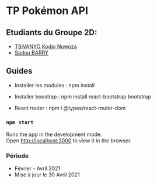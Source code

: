 # TP Pokémon API

## Etudiants du Groupe 2D:  
- [TSIVANYO Kodjo Nuwoza](https://marctsivanyo.github.io/)
- [Sadou BARRY](https://github.com/sabari2018)

## Guides

- Installer les modules : npm install

- Installer boostrap  : npm install react-bootstrap bootstrap

- React router : npm i @types/react-router-dom


### `npm start`

Runs the app in the development mode.\
Open [http://localhost:3000](http://localhost:3000) to view it in the browser.
 
### Période
 - Février - Avril 2021
 - Mise à jour le 30 Avril 2021